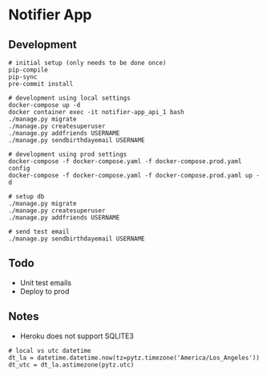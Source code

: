 # Notifier App

## Development

```
# initial setup (only needs to be done once)
pip-compile
pip-sync
pre-commit install

# development using local settings
docker-compose up -d
docker container exec -it notifier-app_api_1 bash
./manage.py migrate
./manage.py createsuperuser
./manage.py addfriends USERNAME
./manage.py sendbirthdayemail USERNAME

# development using prod settings
docker-compose -f docker-compose.yaml -f docker-compose.prod.yaml config
docker-compose -f docker-compose.yaml -f docker-compose.prod.yaml up -d

# setup db
./manage.py migrate
./manage.py createsuperuser
./manage.py addfriends USERNAME

# send test email
./manage.py sendbirthdayemail USERNAME
```

## Todo

- Unit test emails
- Deploy to prod

## Notes

- Heroku does not support SQLITE3

```
# local vs utc datetime
dt_la = datetime.datetime.now(tz=pytz.timezone('America/Los_Angeles'))
dt_utc = dt_la.astimezone(pytz.utc)
```
